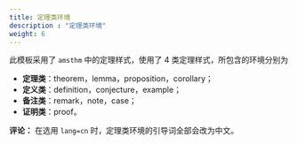 ```yaml
---
title: 定理类环境
description : "定理类环境"
weight: 6
---
```


此模板采用了 `amsthm` 中的定理样式，使用了 4 类定理样式，所包含的环境分别为

+ __定理类__：theorem，lemma，proposition，corollary；
+ __定义类__：definition，conjecture，example； 
+ __备注类__：remark，note，case；
+ __证明类__：proof。

__评论：__ 在选用 `lang=cn` 时，定理类环境的引导词全部会改为中文。
